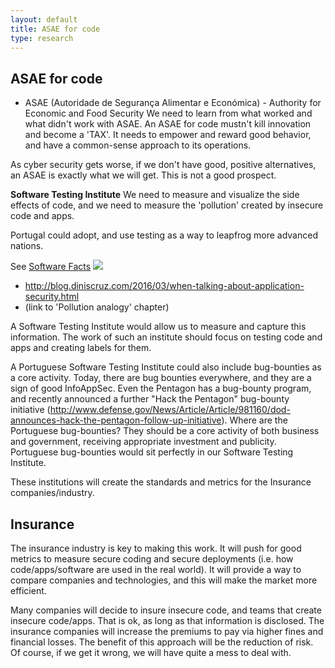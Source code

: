 ```yaml
---
layout: default
title: ASAE for code
type: research
---
```


## ASAE for code

  * ASAE (Autoridade de Segurança Alimentar e Económica) - Authority for Economic and Food Security
We need to learn from what worked and what didn't work with ASAE.
An ASAE for code mustn't kill innovation and become a 'TAX'. It needs to empower and reward good behavior, and have a common-sense approach to its operations.

As cyber security gets worse, if we don't have good, positive alternatives, an ASAE is exactly what we will get. This is not a good prospect.

**Software Testing Institute**
We need to measure and visualize the side effects of code, and we need to measure the 'pollution' created by insecure code and apps.

Portugal could adopt, and use testing as a way to leapfrog more advanced nations.

See [Software Facts](http://www.slideshare.net/DinisCruz/2010-11-owaspsoftwarelabels)
![](https://www.owasp.org/images/thumb/c/ca/Softwarefacts.jpg/300px-Softwarefacts.jpg)

   * http://blog.diniscruz.com/2016/03/when-talking-about-application-security.html
   * (link to 'Pollution analogy' chapter)

A Software Testing Institute would allow us to measure and capture this information. The work of such an institute should focus on testing code and apps and creating labels for them.

A Portuguese Software Testing Institute could also include bug-bounties as a core activity. Today, there are bug bounties everywhere, and they are a sign of good InfoAppSec. Even the Pentagon has a bug-bounty program, and recently announced a further "Hack the Pentagon" bug-bounty initiative (http://www.defense.gov/News/Article/Article/981160/dod-announces-hack-the-pentagon-follow-up-initiative). Where are the Portuguese bug-bounties? They should be a core activity of both business and government, receiving appropriate investment and publicity. Portuguese bug-bounties would sit perfectly in our Software Testing Institute.

These institutions will create the standards and metrics for the Insurance companies/industry.

## Insurance

The insurance industry is key to making this work. It will push for good metrics to measure secure coding and secure deployments (i.e. how code/apps/software are used in the real world). It will provide a way to compare companies and technologies, and this will make the market more efficient.

Many companies will decide to insure insecure code, and teams that create insecure code/apps. That is ok, as long as that information is disclosed. The insurance companies will increase the premiums to pay via higher fines and financial losses. The benefit of this approach will be the reduction of risk. Of course, if we get it wrong, we will have quite a mess to deal with.    
